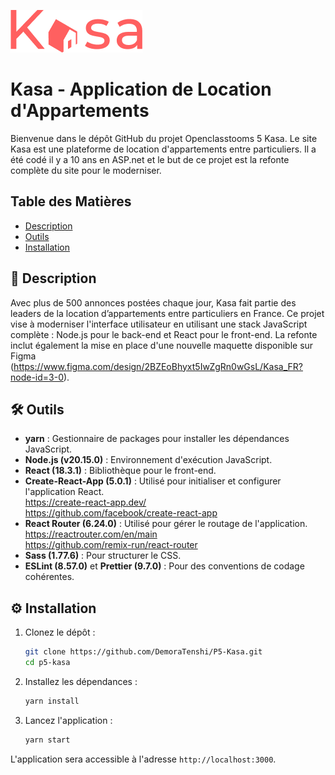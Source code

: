 ![Kasa Logo](./src/assets/logo.png)

# Kasa - Application de Location d'Appartements

Bienvenue dans le dépôt GitHub du projet Openclasstooms 5 Kasa. Le site Kasa est une plateforme de location d'appartements entre particuliers. Il a été codé il y a 10 ans en ASP.net et le but de ce projet est la refonte complète du site pour le moderniser.

## Table des Matières

- [Description](#-Description)
- [Outils](#-Outils)
- [Installation](#-Installation)

## 📄 Description

Avec plus de 500 annonces postées chaque jour, Kasa fait partie des leaders de la location d’appartements entre particuliers en France. Ce projet vise à moderniser l'interface utilisateur en utilisant une stack JavaScript complète : Node.js pour le back-end et React pour le front-end. La refonte inclut également la mise en place d'une nouvelle maquette disponible sur Figma (https://www.figma.com/design/2BZEoBhyxt5IwZgRn0wGsL/Kasa_FR?node-id=3-0).

## 🛠 Outils

- **yarn** : Gestionnaire de packages pour installer les dépendances JavaScript.
- **Node.js (v20.15.0)** : Environnement d'exécution JavaScript.
- **React (18.3.1)** : Bibliothèque pour le front-end.
- **Create-React-App (5.0.1)** : Utilisé pour initialiser et configurer l'application React. <br>
  https://create-react-app.dev/ <br>
  https://github.com/facebook/create-react-app <br>
- **React Router (6.24.0)** : Utilisé pour gérer le routage de l'application. <br>
  https://reactrouter.com/en/main <br>
  https://github.com/remix-run/react-router <br>
- **Sass (1.77.6)** : Pour structurer le CSS.
- **ESLint (8.57.0)** et **Prettier (9.7.0)** : Pour des conventions de codage cohérentes.

## ⚙️ Installation

1. Clonez le dépôt :

   ```bash
   git clone https://github.com/DemoraTenshi/P5-Kasa.git
   cd p5-kasa
   ```

2. Installez les dépendances :

   ```bash
   yarn install
   ```

3. Lancez l'application :
   ```bash
   yarn start
   ```

L'application sera accessible à l'adresse `http://localhost:3000`.
